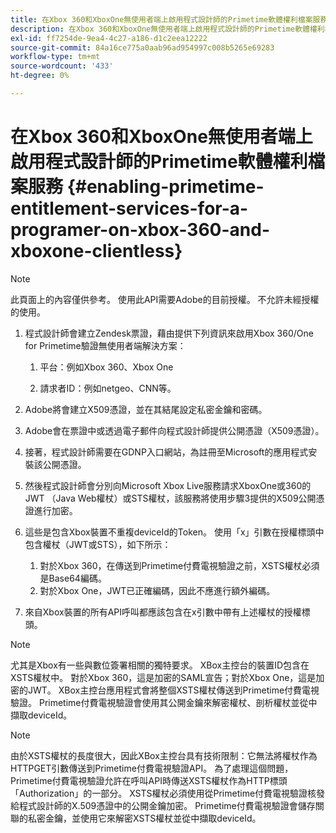 ```yaml
---
title: 在Xbox 360和XboxOne無使用者端上啟用程式設計師的Primetime軟體權利檔案服務
description: 在Xbox 360和XboxOne無使用者端上啟用程式設計師的Primetime軟體權利檔案服務
exl-id: ff7254de-9ea4-4c27-a186-d1c2eea12222
source-git-commit: 84a16ce775a0aab96ad954997c008b5265e69283
workflow-type: tm+mt
source-wordcount: '433'
ht-degree: 0%

---
```


# 在Xbox 360和XboxOne無使用者端上啟用程式設計師的Primetime軟體權利檔案服務 {#enabling-primetime-entitlement-services-for-a-programer-on-xbox-360-and-xboxone-clientless}

>[!NOTE]
>
>此頁面上的內容僅供參考。 使用此API需要Adobe的目前授權。 不允許未經授權的使用。




1. 程式設計師會建立Zendesk票證，藉由提供下列資訊來啟用Xbox 360/One for Primetime驗證無使用者端解決方案：

   1. 平台：例如Xbox 360、Xbox One

   1. 請求者ID：例如netgeo、CNN等。

1. Adobe將會建立X509憑證，並在其結尾設定私密金鑰和密碼。

1. Adobe會在票證中或透過電子郵件向程式設計師提供公開憑證（X509憑證）。

1. 接著，程式設計師需要在GDNP入口網站，為註冊至Microsoft的應用程式安裝該公開憑證。

1. 然後程式設計師會分別向Microsoft Xbox Live服務請求XboxOne或360的JWT （Java Web權杖）或STS權杖，該服務將使用步驟3提供的X509公開憑證進行加密。

1. 這些是包含Xbox裝置不重複deviceId的Token。 使用「x」引數在授權標頭中包含權杖（JWT或STS），如下所示：

   1. 對於Xbox 360，在傳送到Primetime付費電視驗證之前，XSTS權杖必須是Base64編碼。
   1. 對於Xbox One，JWT已正確編碼，因此不應進行額外編碼。

1. 來自Xbox裝置的所有API呼叫都應該包含在x引數中帶有上述權杖的授權標頭。



>[!NOTE]
>
>尤其是Xbox有一些與數位簽署相關的獨特要求。 XBox主控台的裝置ID包含在XSTS權杖中。  對於Xbox 360，這是加密的SAML宣告；對於Xbox One，這是加密的JWT。 XBox主控台應用程式會將整個XSTS權杖傳送到Primetime付費電視驗證。 Primetime付費電視驗證會使用其公開金鑰來解密權杖、剖析權杖並從中擷取deviceId。

>[!NOTE]
>
>由於XSTS權杖的長度很大，因此XBox主控台具有技術限制：它無法將權杖作為HTTPGET引數傳送到Primetime付費電視驗證API。 為了處理這個問題，Primetime付費電視驗證允許在呼叫API時傳送XSTS權杖作為HTTP標頭「Authorization」的一部分。 XSTS權杖必須使用從Primetime付費電視驗證核發給程式設計師的X.509憑證中的公開金鑰加密。 Primetime付費電視驗證會儲存關聯的私密金鑰，並使用它來解密XSTS權杖並從中擷取deviceId。
